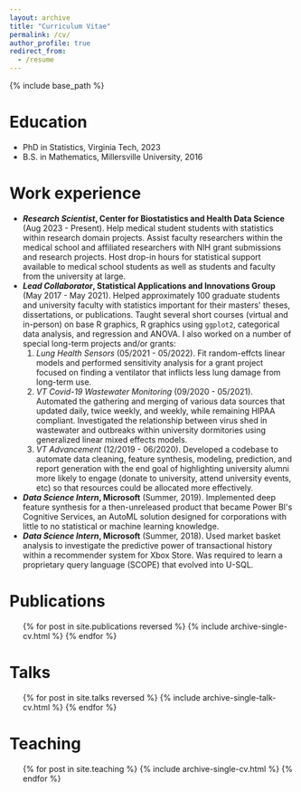 ```yaml
---
layout: archive
title: "Curriculum Vitae"
permalink: /cv/
author_profile: true
redirect_from:
  - /resume
---
```


{% include base_path %}

Education
======
* PhD in Statistics, Virginia Tech, 2023
* B.S. in Mathematics, Millersville University, 2016

Work experience
======
* ***Research Scientist*, Center for Biostatistics and Health Data Science** (Aug 2023 - Present). Help medical student students with statistics within research domain projects. Assist faculty researchers within the medical school and affiliated researchers with NIH grant submissions and research projects. Host drop-in hours for statistical support available to medical school students as well as students and faculty from the university at large.
* ***Lead Collaborator*, Statistical Applications and Innovations Group** (May 2017 - May 2021). Helped approximately 100 graduate students and university faculty with statistics important for their masters' theses, dissertations, or publications. Taught several short courses (virtual and in-person) on base R graphics, R graphics using `ggplot2`, categorical data analysis, and regression and ANOVA. I also worked on a number of special long-term projects and/or grants:
	1. *Lung Health Sensors* (05/2021 - 05/2022). Fit random-effcts linear models and performed sensitivity analysis for a grant project focused on finding a ventilator that inflicts less lung damage from long-term use. 
	2. *VT Covid-19 Wastewater Monitoring* (09/2020 - 05/2021). Automated the gathering and merging of various data sources that updated daily, twice weekly, and weekly, while remaining HIPAA compliant. Investigated the relationship between virus shed in wastewater and outbreaks within university dormitories using generalized linear mixed effects models.
	3. *VT Advancement* (12/2019 - 06/2020). Developed a codebase to automate data cleaning, feature synthesis, modeling, prediction, and report generation with the end goal of highlighting university alumni more likely to engage (donate to university, attend university events, etc) so that resources could be allocated more effectively.
* ***Data Science Intern*, Microsoft** (Summer, 2019). Implemented deep feature synthesis for a then-unreleased product that became Power BI's Cognitive Services, an AutoML solution designed for corporations with little to no statistical or machine learning knowledge. 
* ***Data Science Intern*, Microsoft** (Summer, 2018). Used market basket analysis to investigate the predictive power of transactional history within a recommender system for Xbox Store. Was required to learn a proprietary query language (SCOPE) that evolved into U-SQL.

Publications
======
  <ul>{% for post in site.publications reversed %}
    {% include archive-single-cv.html %}
  {% endfor %}</ul>
  
Talks
======
  <ul>{% for post in site.talks reversed %}
    {% include archive-single-talk-cv.html %}
  {% endfor %}</ul>
  
Teaching
======
  <ul>{% for post in site.teaching %}
    {% include archive-single-cv.html %}
  {% endfor %}</ul>
  

